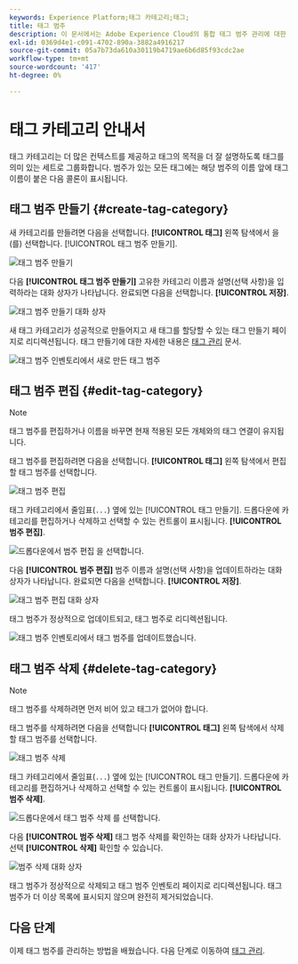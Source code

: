 ```yaml
---
keywords: Experience Platform;태그 카테고리;태그;
title: 태그 범주
description: 이 문서에서는 Adobe Experience Cloud의 통합 태그 범주 관리에 대한 정보를 제공합니다
exl-id: 0369d4e1-c091-4702-890a-3882a4916217
source-git-commit: 05a7b73da610a30119b4719ae6b6d85f93cdc2ae
workflow-type: tm+mt
source-wordcount: '417'
ht-degree: 0%

---
```


# 태그 카테고리 안내서

태그 카테고리는 더 많은 컨텍스트를 제공하고 태그의 목적을 더 잘 설명하도록 태그를 의미 있는 세트로 그룹화합니다. 범주가 있는 모든 태그에는 해당 범주의 이름 앞에 태그 이름이 붙은 다음 콜론이 표시됩니다.

## 태그 범주 만들기 {#create-tag-category}

새 카테고리를 만들려면 다음을 선택합니다. **[!UICONTROL 태그]** 왼쪽 탐색에서 을(를) 선택합니다. [!UICONTROL 태그 범주 만들기].

![태그 범주 만들기](./images/create-tag-category.png)

다음 **[!UICONTROL 태그 범주 만들기]** 고유한 카테고리 이름과 설명(선택 사항)을 입력하라는 대화 상자가 나타납니다. 완료되면 다음을 선택합니다. **[!UICONTROL 저장]**.

![태그 범주 만들기 대화 상자](./images/create-tag-category-dialog.png)

새 태그 카테고리가 성공적으로 만들어지고 새 태그를 할당할 수 있는 태그 만들기 페이지로 리디렉션됩니다. 태그 만들기에 대한 자세한 내용은 [태그 관리](./managing-tags.md#create-a-tag-create-tag) 문서.

![태그 범주 인벤토리에서 새로 만든 태그 범주](./images/new-tag-cateogry-listed.png)

## 태그 범주 편집 {#edit-tag-category}

>[!NOTE]
>
>태그 범주를 편집하거나 이름을 바꾸면 현재 적용된 모든 개체와의 태그 연결이 유지됩니다.

태그 범주를 편집하려면 다음을 선택합니다. **[!UICONTROL 태그]** 왼쪽 탐색에서 편집할 태그 범주를 선택합니다.

![태그 범주 편집](./images/edit-tag-category.png)

태그 카테고리에서 줄임표(`...`) 옆에 있는 [!UICONTROL 태그 만들기]. 드롭다운에 카테고리를 편집하거나 삭제하고 선택할 수 있는 컨트롤이 표시됩니다. **[!UICONTROL 범주 편집]**.

![드롭다운에서 범주 편집 을 선택합니다.](./images/select-edit-tag-category.png)

다음 **[!UICONTROL 범주 편집]** 범주 이름과 설명(선택 사항)을 업데이트하라는 대화 상자가 나타납니다. 완료되면 다음을 선택합니다. **[!UICONTROL 저장]**.

![태그 범주 편집 대화 상자](./images/edit-category-dialog.png)

태그 범주가 정상적으로 업데이트되고, 태그 범주로 리디렉션됩니다.

![태그 범주 인벤토리에서 태그 범주를 업데이트했습니다.](./images/updated-tag-category.png)

## 태그 범주 삭제 {#delete-tag-category}

>[!NOTE]
>
>태그 범주를 삭제하려면 먼저 비어 있고 태그가 없어야 합니다.

태그 범주를 삭제하려면 다음을 선택합니다 **[!UICONTROL 태그]** 왼쪽 탐색에서 삭제할 태그 범주를 선택합니다.

![태그 범주 삭제](./images/edit-tag-category.png)

태그 카테고리에서 줄임표(`...`) 옆에 있는 [!UICONTROL 태그 만들기]. 드롭다운에 카테고리를 편집하거나 삭제하고 선택할 수 있는 컨트롤이 표시됩니다. **[!UICONTROL 범주 삭제]**.

![드롭다운에서 태그 범주 삭제 를 선택합니다.](./images/select-delete-tag-category.png)

다음 **[!UICONTROL 범주 삭제]** 태그 범주 삭제를 확인하는 대화 상자가 나타납니다. 선택 **[!UICONTROL 삭제]** 확인할 수 있습니다.

![범주 삭제 대화 상자](./images/delete-category-dialog.png)

태그 범주가 정상적으로 삭제되고 태그 범주 인벤토리 페이지로 리디렉션됩니다. 태그 범주가 더 이상 목록에 표시되지 않으며 완전히 제거되었습니다.

## 다음 단계

이제 태그 범주를 관리하는 방법을 배웠습니다. 다음 단계로 이동하여 [태그 관리](./managing-tags.md).
